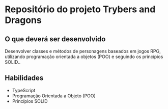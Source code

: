 # Repositório do projeto Trybers and Dragons

## O que deverá ser desenvolvido

Desenvolver classes e métodos de personagens baseados em jogos RPG, utilizando programação orientada a objetos (POO) e seguindo os princípios SOLID..

## Habilidades

* TypeScript
* Programação Orientada a Objeto (POO)
* Princípios SOLID  